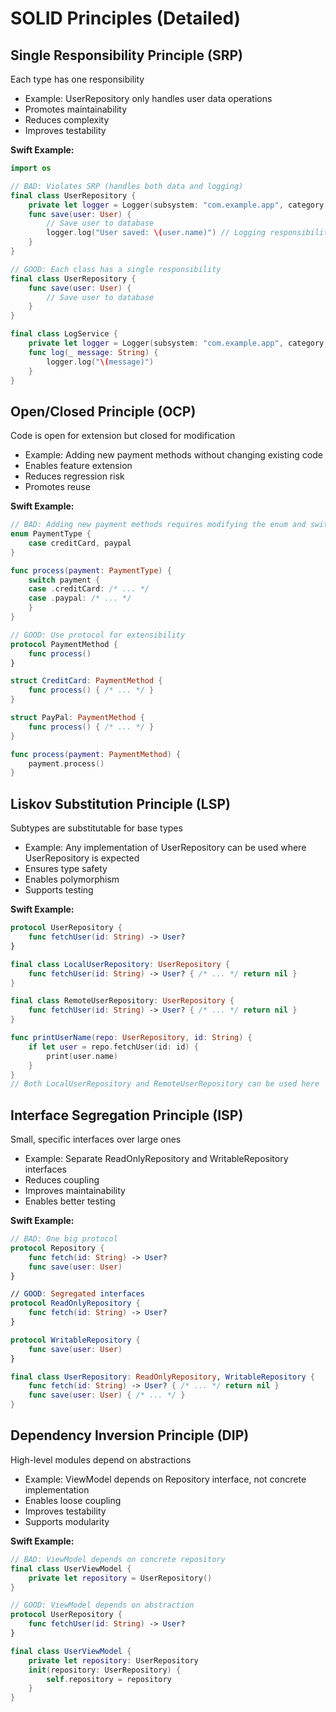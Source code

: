 # SOLID Principles (Detailed)

## Single Responsibility Principle (SRP)

Each type has one responsibility

- Example: UserRepository only handles user data operations
- Promotes maintainability
- Reduces complexity
- Improves testability

**Swift Example:**

```swift
import os

// BAD: Violates SRP (handles both data and logging)
final class UserRepository {
    private let logger = Logger(subsystem: "com.example.app", category: "UserRepository")
    func save(user: User) {
        // Save user to database
        logger.log("User saved: \(user.name)") // Logging responsibility
    }
}

// GOOD: Each class has a single responsibility
final class UserRepository {
    func save(user: User) {
        // Save user to database
    }
}

final class LogService {
    private let logger = Logger(subsystem: "com.example.app", category: "General")
    func log(_ message: String) {
        logger.log("\(message)")
    }
}
```

## Open/Closed Principle (OCP)

Code is open for extension but closed for modification

- Example: Adding new payment methods without changing existing code
- Enables feature extension
- Reduces regression risk
- Promotes reuse

**Swift Example:**

```swift
// BAD: Adding new payment methods requires modifying the enum and switch
enum PaymentType {
    case creditCard, paypal
}

func process(payment: PaymentType) {
    switch payment {
    case .creditCard: /* ... */
    case .paypal: /* ... */
    }
}

// GOOD: Use protocol for extensibility
protocol PaymentMethod {
    func process()
}

struct CreditCard: PaymentMethod {
    func process() { /* ... */ }
}

struct PayPal: PaymentMethod {
    func process() { /* ... */ }
}

func process(payment: PaymentMethod) {
    payment.process()
}
```

## Liskov Substitution Principle (LSP)

Subtypes are substitutable for base types

- Example: Any implementation of UserRepository can be used where UserRepository is expected
- Ensures type safety
- Enables polymorphism
- Supports testing

**Swift Example:**

```swift
protocol UserRepository {
    func fetchUser(id: String) -> User?
}

final class LocalUserRepository: UserRepository {
    func fetchUser(id: String) -> User? { /* ... */ return nil }
}

final class RemoteUserRepository: UserRepository {
    func fetchUser(id: String) -> User? { /* ... */ return nil }
}

func printUserName(repo: UserRepository, id: String) {
    if let user = repo.fetchUser(id: id) {
        print(user.name)
    }
}
// Both LocalUserRepository and RemoteUserRepository can be used here
```

## Interface Segregation Principle (ISP)

Small, specific interfaces over large ones

- Example: Separate ReadOnlyRepository and WritableRepository interfaces
- Reduces coupling
- Improves maintainability
- Enables better testing

**Swift Example:**

```swift
// BAD: One big protocol
protocol Repository {
    func fetch(id: String) -> User?
    func save(user: User)
}

// GOOD: Segregated interfaces
protocol ReadOnlyRepository {
    func fetch(id: String) -> User?
}

protocol WritableRepository {
    func save(user: User)
}

final class UserRepository: ReadOnlyRepository, WritableRepository {
    func fetch(id: String) -> User? { /* ... */ return nil }
    func save(user: User) { /* ... */ }
}
```

## Dependency Inversion Principle (DIP)

High-level modules depend on abstractions

- Example: ViewModel depends on Repository interface, not concrete implementation
- Enables loose coupling
- Improves testability
- Supports modularity

**Swift Example:**

```swift
// BAD: ViewModel depends on concrete repository
final class UserViewModel {
    private let repository = UserRepository()
}

// GOOD: ViewModel depends on abstraction
protocol UserRepository {
    func fetchUser(id: String) -> User?
}

final class UserViewModel {
    private let repository: UserRepository
    init(repository: UserRepository) {
        self.repository = repository
    }
}
```
